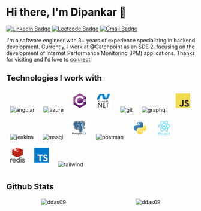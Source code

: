 # Hi there, I'm Dipankar 👋

[![Linkedin Badge](https://img.shields.io/badge/-dipankar.das-blue?style=flat&logo=Linkedin&logoColor=white&link=https://www.linkedin.com/in/dpankardas/)](https://www.linkedin.com/in/dpankardas/)
[![Leetcode Badge](https://img.shields.io/badge/-ddas09-orange?style=flat&logo=leetcode&logoColor=white&link=https://leetcode.com/u/ddas09/)](https://leetcode.com/u/ddas09/)
[![Gmail Badge](https://img.shields.io/badge/-ddas.dpankar-c14438?style=flat&logo=Gmail&logoColor=white&link=mailto:ddas.dpankar@gmail.com)](mailto:ddas.dpankar@gmail.com)

I'm a software engineer with 3+ years of experience specializing in backend development. Currently, I work at @Catchpoint as an SDE 2, focusing on the development of Internet Performance Monitoring (IPM) applications. Thanks for visiting and I'd love to [connect](https://www.linkedin.com/in/dpankardas/)!

## Technologies I work with

<p align="left">
    <img src="https://angular.io/assets/images/logos/angular/angular.svg" alt="angular" width="40" height="40" style="margin: 10px;"/>
    <img src="https://www.vectorlogo.zone/logos/microsoft_azure/microsoft_azure-icon.svg" alt="azure" width="40" height="40" style="margin: 10px;"/>
    <img src="https://raw.githubusercontent.com/devicons/devicon/master/icons/csharp/csharp-original.svg" alt="csharp" width="40" height="40" style="margin: 10px;"/>
    <img src="https://raw.githubusercontent.com/devicons/devicon/master/icons/dot-net/dot-net-original-wordmark.svg" alt="dotnet" width="40" height="40" style="margin: 10px;"/>
    <img src="https://www.vectorlogo.zone/logos/git-scm/git-scm-icon.svg" alt="git" width="40" height="40" style="margin: 10px;"/>
    <img src="https://www.vectorlogo.zone/logos/graphql/graphql-icon.svg" alt="graphql" width="40" height="40" style="margin: 10px;"/>
    <img src="https://raw.githubusercontent.com/devicons/devicon/master/icons/javascript/javascript-original.svg" alt="javascript" width="40" height="40" style="margin: 10px;"/>
    <img src="https://www.vectorlogo.zone/logos/jenkins/jenkins-icon.svg" alt="jenkins" width="40" height="40" style="margin: 10px;"/>
    <img src="https://www.svgrepo.com/show/303229/microsoft-sql-server-logo.svg" alt="mssql" width="40" height="40" style="margin: 10px;"/>
    <img src="https://raw.githubusercontent.com/devicons/devicon/master/icons/postgresql/postgresql-original-wordmark.svg" alt="postgresql" width="40" height="40" style="margin: 10px;"/>
    <img src="https://www.vectorlogo.zone/logos/getpostman/getpostman-icon.svg" alt="postman" width="40" height="40" style="margin: 10px;"/>
    <img src="https://raw.githubusercontent.com/devicons/devicon/master/icons/python/python-original.svg" alt="python" width="40" height="40" style="margin: 10px;"/>
    <img src="https://raw.githubusercontent.com/devicons/devicon/master/icons/react/react-original-wordmark.svg" alt="react" width="40" height="40" style="margin: 10px;"/>
    <img src="https://raw.githubusercontent.com/devicons/devicon/master/icons/redis/redis-original-wordmark.svg" alt="redis" width="40" height="40" style="margin: 10px;"/>
    <img src="https://raw.githubusercontent.com/devicons/devicon/master/icons/typescript/typescript-original.svg" alt="typescript" width="40" height="40" style="margin: 10px;"/>
    <img src="https://www.vectorlogo.zone/logos/tailwindcss/tailwindcss-icon.svg" alt="tailwind" width="40" height="40" style="margin: 10px;"/>
</p>

## Github Stats

<div style="display: flex; justify-content: space-around; align-items: center; margin: 20px 0;">
    <img align="left" src="https://github-readme-stats.vercel.app/api/top-langs?username=ddas09&show_icons=true&locale=en&layout=compact" alt="ddas09" style="max-width: 48%;"/>
    <img align="center" src="https://github-readme-stats.vercel.app/api?username=ddas09&show_icons=true&locale=en" alt="ddas09" style="max-width: 48%;"/>
</div>